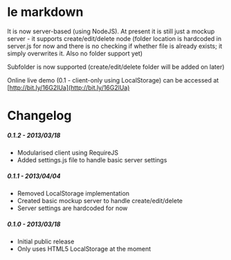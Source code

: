 # le markdown

It is now server-based (using NodeJS). At present it is still just a mockup server -
it supports create/edit/delete node (folder location is hardcoded in server.js for now
and there is no checking if whether file is already exists; it simply overwrites it.
Also no folder support yet)

Subfolder is now supported (create/edit/delete folder will be added on later)



Online live demo (0.1 - client-only using LocalStorage) can be accessed at
[http://bit.ly/16G2lUa](http://bit.ly/16G2lUa)

# Changelog

##### 0.1.2 - 2013/03/18
* Modularised client using RequireJS
* Added settings.js file to handle basic server settings

##### 0.1.1 - 2013/04/04
* Removed LocalStorage implementation
* Created basic mockup server to handle create/edit/delete
* Server settings are hardcoded for now

##### 0.1.0 - 2013/03/18
* Initial public release
* Only uses HTML5 LocalStorage at the moment


